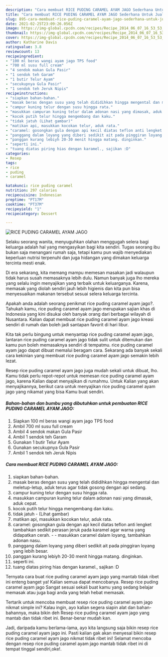 ```yaml
---
description: "Cara membuat RICE PUDING CARAMEL AYAM JAGO Sederhana Untuk Jualan"
title: "Cara membuat RICE PUDING CARAMEL AYAM JAGO Sederhana Untuk Jualan"
slug: 895-cara-membuat-rice-puding-caramel-ayam-jago-sederhana-untuk-jualan
date: 2021-02-25T23:09:26.056Z
image: https://img-global.cpcdn.com/recipes/Recipe_2014_06_07_16_53_53_152_2bf7c5_original_20130925_062757/680x482cq70/rice-puding-caramel-ayam-jago-foto-resep-utama.jpg
thumbnail: https://img-global.cpcdn.com/recipes/Recipe_2014_06_07_16_53_53_152_2bf7c5_original_20130925_062757/680x482cq70/rice-puding-caramel-ayam-jago-foto-resep-utama.jpg
cover: https://img-global.cpcdn.com/recipes/Recipe_2014_06_07_16_53_53_152_2bf7c5_original_20130925_062757/680x482cq70/rice-puding-caramel-ayam-jago-foto-resep-utama.jpg
author: Katharine Davis
ratingvalue: 3.8
reviewcount: 13
recipeingredient:
- "100 ml beras wangi ayam jago TPS food"
- "700 ml susu full cream"
- "4 sendok makan Gula Pasir"
- "1 sendok teh Garam"
- "1 butir Telur Ayam"
- "secukupnya Gula Pasir"
- "1 sendok teh Jeruk Nipis"
recipeinstructions:
- "siapkan bahan-bahan."
- "masak beras dengan susu yang telah dididihkan hingga mengental dan meletup-letup, aduk terus agar tidak gosong dengan api sedang."
- "campur kuning telur dengan susu hingga rata."
- "masukkan campuran kuning telur dalam adonan nasi yang dimasak, aduk cepat."
- "kocok putih telur hingga mengembang dan kaku."
- "tidak jatuh (Lihat gambar)"
- "matikan api, masukkan kocokan telur, aduk rata."
- "caramel: gosongkan gula dengan api kecil diatas teflon anti lengket tambahkan sedikit perasan jeruk pada karamel agar warna yang didapatkan cerah.  masukkan caramel dalam loyang, tambahkan adonan nasu."
- "panggang dalam loyang yang diberi sedikit ait pada pinggiran loyang yang lebih besar."
- "panggan kurang lebiyh 20-30 menit hingga matang. dinginkan."
- "seperti ini."
- "tuang diatas piring hias dengan karamel., sajikan :D"
categories:
- Resep
tags:
- rice
- puding
- caramel

katakunci: rice puding caramel 
nutrition: 297 calories
recipecuisine: Indonesian
preptime: "PT17M"
cooktime: "PT37M"
recipeyield: "1"
recipecategory: Dessert

---
```



![RICE PUDING CARAMEL AYAM JAGO](https://img-global.cpcdn.com/recipes/Recipe_2014_06_07_16_53_53_152_2bf7c5_original_20130925_062757/680x482cq70/rice-puding-caramel-ayam-jago-foto-resep-utama.jpg)

Selaku seorang wanita, menyuguhkan olahan menggugah selera bagi keluarga adalah hal yang mengasyikan bagi kita sendiri. Tugas seorang ibu bukan saja menangani rumah saja, tetapi kamu pun wajib menyediakan keperluan nutrisi terpenuhi dan juga hidangan yang dimakan keluarga tercinta mesti enak.

Di era  sekarang, kita memang mampu memesan masakan jadi walaupun tidak harus susah memasaknya lebih dulu. Namun banyak juga lho mereka yang selalu ingin menyajikan yang terbaik untuk keluarganya. Karena, memasak yang diolah sendiri jauh lebih higienis dan kita pun bisa menyesuaikan makanan tersebut sesuai selera keluarga tercinta. 



Apakah anda adalah seorang penikmat rice puding caramel ayam jago?. Tahukah kamu, rice puding caramel ayam jago merupakan sajian khas di Indonesia yang kini disukai oleh banyak orang dari berbagai wilayah di Nusantara. Kalian dapat membuat rice puding caramel ayam jago kreasi sendiri di rumah dan boleh jadi santapan favorit di hari libur.

Kita tak perlu bingung untuk menyantap rice puding caramel ayam jago, lantaran rice puding caramel ayam jago tidak sulit untuk ditemukan dan kamu pun boleh memasaknya sendiri di tempatmu. rice puding caramel ayam jago dapat dibuat memalui beragam cara. Sekarang ada banyak sekali cara kekinian yang membuat rice puding caramel ayam jago semakin lebih lezat.

Resep rice puding caramel ayam jago juga mudah sekali untuk dibuat, lho. Kamu tidak perlu repot-repot untuk memesan rice puding caramel ayam jago, karena Kalian dapat menyajikan di rumahmu. Untuk Kalian yang akan menyajikannya, berikut cara untuk menyajikan rice puding caramel ayam jago yang nikamat yang bisa Kamu buat sendiri.

<!--inarticleads1-->

##### Bahan-bahan dan bumbu yang dibutuhkan untuk pembuatan RICE PUDING CARAMEL AYAM JAGO:

1. Siapkan 100 ml beras wangi ayam jago TPS food
1. Ambil 700 ml susu full cream
1. Ambil 4 sendok makan Gula Pasir
1. Ambil 1 sendok teh Garam
1. Gunakan 1 butir Telur Ayam
1. Gunakan secukupnya Gula Pasir
1. Ambil 1 sendok teh Jeruk Nipis




<!--inarticleads2-->

##### Cara membuat RICE PUDING CARAMEL AYAM JAGO:

1. siapkan bahan-bahan.
1. masak beras dengan susu yang telah dididihkan hingga mengental dan meletup-letup, aduk terus agar tidak gosong dengan api sedang.
1. campur kuning telur dengan susu hingga rata.
1. masukkan campuran kuning telur dalam adonan nasi yang dimasak, aduk cepat.
1. kocok putih telur hingga mengembang dan kaku.
1. tidak jatuh - (Lihat gambar)
1. matikan api, masukkan kocokan telur, aduk rata.
1. caramel: gosongkan gula dengan api kecil diatas teflon anti lengket tambahkan sedikit perasan jeruk pada karamel agar warna yang didapatkan cerah. -  - masukkan caramel dalam loyang, tambahkan adonan nasu.
1. panggang dalam loyang yang diberi sedikit ait pada pinggiran loyang yang lebih besar.
1. panggan kurang lebiyh 20-30 menit hingga matang. dinginkan.
1. seperti ini.
1. tuang diatas piring hias dengan karamel., sajikan :D




Ternyata cara buat rice puding caramel ayam jago yang mantab tidak ribet ini enteng banget ya! Kalian semua dapat mencobanya. Resep rice puding caramel ayam jago Sangat sesuai sekali buat kamu yang sedang belajar memasak atau juga bagi anda yang telah hebat memasak.

Tertarik untuk mencoba membuat resep rice puding caramel ayam jago nikmat simple ini? Kalau ingin, ayo kalian segera siapin alat dan bahan-bahannya, maka bikin deh Resep rice puding caramel ayam jago yang mantab dan tidak ribet ini. Benar-benar mudah kan. 

Jadi, daripada kamu berlama-lama, ayo kita langsung saja bikin resep rice puding caramel ayam jago ini. Pasti kalian gak akan menyesal bikin resep rice puding caramel ayam jago nikmat tidak ribet ini! Selamat mencoba dengan resep rice puding caramel ayam jago mantab tidak ribet ini di tempat tinggal sendiri,oke!.

